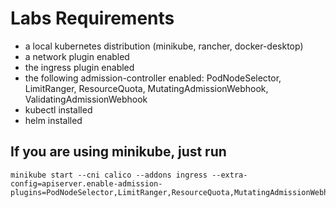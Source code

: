 # Labs Requirements 
* a local kubernetes distribution (minikube, rancher, docker-desktop) 
* a network plugin enabled
* the ingress plugin enabled
* the following admission-controller enabled: PodNodeSelector, LimitRanger, ResourceQuota, MutatingAdmissionWebhook, ValidatingAdmissionWebhook
* kubectl installed
* helm installed

## If you are using minikube, just run

```
minikube start --cni calico --addons ingress --extra-config=apiserver.enable-admission-plugins=PodNodeSelector,LimitRanger,ResourceQuota,MutatingAdmissionWebhook,ValidatingAdmissionWebhook
```

